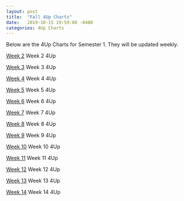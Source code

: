 ```yaml
---
layout: post
title:  "Fall 4Up Charts"
date:   2019-10-15 19:59:08 -0400
categories: 4Up Charts
---
```


Below are the 4Up Charts for Semester 1. They will be updated weekly. 

[Week 2][time-2] Week 2 4Up

[Week 3][time-3] Week 3 4Up

[Week 4][time-4] Week 4 4Up 

[Week 5][time-5] Week 5 4Up

[Week 6][time-6] Week 6 4Up 

[Week 7][time-7] Week 7 4Up

[Week 8][time-8] Week 8 4Up

[Week 9][time-9] Week 9 4Up

[Week 10][time-10] Week 10 4Up

[Week 11][time-11] Week 11 4Up

[Week 12][time-12] Week 12 4Up

[Week 13][time-13] Week 13 4Up

[Week 14][time-14] Week 14 4Up

[time-2]: ./Four-upWeek2.docx
[time-3]:   ./Four-upWeek3.docx
[time-4]: ./Four-upWeek4.docx
[time-5]:   ./Four-upWeek5.docx
[time-6]: ./Four-upWeek6.docx
[time-7]:   ./Four-upWeek7.docx
[time-8]:   ./Four-upWeek8.docx
[time-9]:   ./Four-upWeek9.docx
[time-10]:   ./Four-upWeek10.docx
[time-11]:   ./Four-upWeek11.docx
[time-12]:   ./Four-upWeek12.docx
[time-13]:   ./Four-upWeek13.docx
[time-14]:   ./Four-upWeek14.docx

[jekyll-talk]: https://talk.jekyllrb.com/
